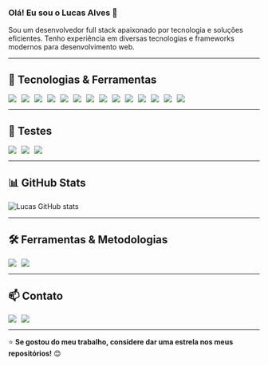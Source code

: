 ### Olá! Eu sou o Lucas Alves 👋

Sou um desenvolvedor full stack apaixonado por tecnologia e soluções eficientes. Tenho experiência em diversas tecnologias e frameworks modernos para desenvolvimento web.

---

## 🚀 Tecnologias & Ferramentas

<div style="display: flex; flex-wrap: wrap; gap: 10px;">
  <img src="https://img.shields.io/badge/HTML-E34F26?style=for-the-badge&logo=html5&logoColor=white"/>
  <img src="https://img.shields.io/badge/CSS-1572B6?style=for-the-badge&logo=css3&logoColor=white"/>
  <img src="https://img.shields.io/badge/Sass-CC6699?style=for-the-badge&logo=sass&logoColor=white"/>
  <img src="https://img.shields.io/badge/JavaScript-F7DF1E?style=for-the-badge&logo=javascript&logoColor=black"/>
  <img src="https://img.shields.io/badge/TypeScript-007ACC?style=for-the-badge&logo=typescript&logoColor=white"/>
  <img src="https://img.shields.io/badge/React-20232A?style=for-the-badge&logo=react&logoColor=61DAFB"/>
  <img src="https://img.shields.io/badge/Angular-DD0031?style=for-the-badge&logo=angular&logoColor=white"/>
  <img src="https://img.shields.io/badge/Bootstrap-563D7C?style=for-the-badge&logo=bootstrap&logoColor=white"/>
  <img src="https://img.shields.io/badge/Styled--Components-DB7093?style=for-the-badge&logo=styled-components&logoColor=white"/>
  <img src="https://img.shields.io/badge/PHP-777BB4?style=for-the-badge&logo=php&logoColor=white"/>
  <img src="https://img.shields.io/badge/Docker-2496ED?style=for-the-badge&logo=docker&logoColor=white"/>
  <img src="https://img.shields.io/badge/MySQL-4479A1?style=for-the-badge&logo=mysql&logoColor=white"/>
  <img src="https://img.shields.io/badge/MariaDB-003545?style=for-the-badge&logo=mariadb&logoColor=white"/>
  <img src="https://img.shields.io/badge/SQL%20Server-CC2927?style=for-the-badge&logo=microsoft-sql-server&logoColor=white"/>
</div>

---

## 🧪 Testes

<div style="display: flex; flex-wrap: wrap; gap: 10px;">
  <img src="https://img.shields.io/badge/Behat-65B543?style=for-the-badge&logo=behat&logoColor=white"/>
  <img src="https://img.shields.io/badge/PHPUnit-4F5D95?style=for-the-badge&logo=php&logoColor=white"/>
  <img src="https://img.shields.io/badge/Cypress-17202C?style=for-the-badge&logo=cypress&logoColor=white"/>
</div>

---

## 📊 GitHub Stats

![Lucas GitHub stats](https://github-readme-stats.vercel.app/api?username=lucaslanpdsa&show_icons=true&theme=dracula)

---

## 🛠️ Ferramentas & Metodologias

<div style="display: flex; flex-wrap: wrap; gap: 10px;">
  <img src="https://img.shields.io/badge/GitHub-181717?style=for-the-badge&logo=github&logoColor=white"/>
  <img src="https://img.shields.io/badge/ClickUp-7B68EE?style=for-the-badge&logo=clickup&logoColor=white"/>
</div>

---

## 📫 Contato

<div style="display: flex; flex-wrap: wrap; gap: 10px;">
  <a href="https://www.linkedin.com/in/lucasalves8/">
    <img src="https://img.shields.io/badge/LinkedIn-0077B5?style=for-the-badge&logo=linkedin&logoColor=white"/>
  </a>
  <a href="mailto:lucasnascimento094@hotmail.com">
    <img src="https://img.shields.io/badge/Email-D14836?style=for-the-badge&logo=gmail&logoColor=white"/>
  </a>
</div>

---

⭐ **Se gostou do meu trabalho, considere dar uma estrela nos meus repositórios!** 😊
